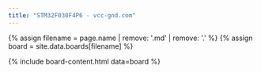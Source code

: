 ```yaml
---
title: "STM32F030F4P6 - vcc-gnd.com"
---
```


{% assign filename = page.name | remove: '.md' | remove: '.' %}
{% assign board = site.data.boards[filename] %}

{% include board-content.html data=board %}
